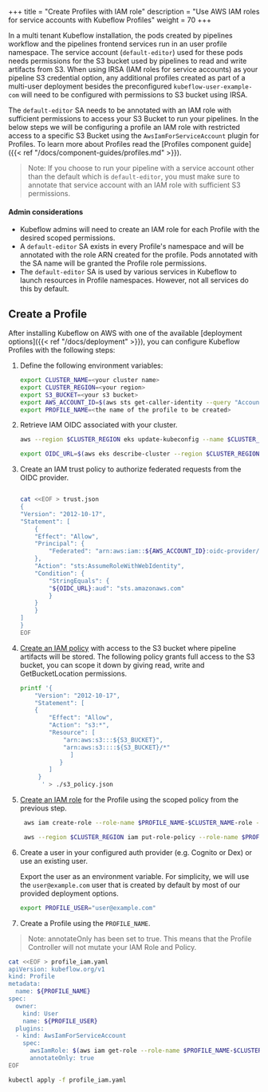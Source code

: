 +++
title = "Create Profiles with IAM role"
description = "Use AWS IAM roles for service accounts with Kubeflow Profiles"
weight = 70
+++

In a multi tenant Kubeflow installation, the pods created by pipelines workflow and the pipelines frontend services run in an user profile namespace. The service account (`default-editor`) used for these pods needs permissions for the S3 bucket used by pipelines to read and write artifacts from S3. When using IRSA (IAM roles for service accounts) as your pipeline S3 credential option, any additional profiles created as part of a multi-user deployment besides the preconfigured `kubeflow-user-example-com` will need to be configured with permissions to S3 bucket using IRSA.

The `default-editor` SA needs to be annotated with an IAM role with sufficient permissions to access your S3 Bucket to run your pipelines. In the below steps we will be configuring a profile an IAM role with restricted access to a specific S3 Bucket using the `AwsIamForServiceAccount` plugin for Profiles. To learn more about Profiles read the [Profiles component guide]({{< ref "/docs/component-guides/profiles.md" >}}).

>Note: If you choose to run your pipeline with a service account other than the default which is `default-editor`, you must make sure to annotate that service account with an IAM role with sufficient S3 permissions.

#### Admin considerations

- Kubeflow admins will need to create an IAM role for each Profile with the desired scoped permissions.
- A `default-editor` SA exists in every Profile's namespace and will be annotated with the role ARN created for the profile. Pods annotated with the SA name will be granted the Profile role permissions.
- The `default-editor` SA is used by various services in Kubeflow to launch resources in Profile namespaces. However, not all services do this by default.

## Create a Profile

After installing Kubeflow on AWS with one of the available [deployment options]({{< ref "/docs/deployment" >}}), you can configure Kubeflow Profiles with the following steps:

1. Define the following environment variables:

   ```bash
   export CLUSTER_NAME=<your cluster name>
   export CLUSTER_REGION=<your region>
   export S3_BUCKET=<your s3 bucket>
   export AWS_ACCOUNT_ID=$(aws sts get-caller-identity --query "Account" --output text)
   export PROFILE_NAME=<the name of the profile to be created>
   ```
2. Retrieve IAM OIDC associated with your cluster.

   ```bash
   aws --region $CLUSTER_REGION eks update-kubeconfig --name $CLUSTER_NAME

   export OIDC_URL=$(aws eks describe-cluster --region $CLUSTER_REGION --name $CLUSTER_NAME  --query "cluster.identity.oidc.issuer" --output text | cut -c9-)
   ```

3. Create an IAM trust policy to authorize federated requests from the OIDC provider.

   ```bash

   cat <<EOF > trust.json
   {
   "Version": "2012-10-17",
   "Statement": [
       {
       "Effect": "Allow",
       "Principal": {
           "Federated": "arn:aws:iam::${AWS_ACCOUNT_ID}:oidc-provider/${OIDC_URL}"
       },
       "Action": "sts:AssumeRoleWithWebIdentity",
       "Condition": {
           "StringEquals": {
           "${OIDC_URL}:aud": "sts.amazonaws.com"
           }
       }
       }
   ]
   }
   EOF
   ```

4. [Create an IAM policy](https://docs.aws.amazon.com/IAM/latest/UserGuide/access_policies_create.html) with access to the S3 bucket where pipeline artifacts will be stored. The following policy grants full access to the S3 bucket, you can scope it down by giving read, write and GetBucketLocation permissions.
    ```bash
    printf '{
        "Version": "2012-10-17",
        "Statement": [
        {
            "Effect": "Allow",
            "Action": "s3:*",
            "Resource": [
                "arn:aws:s3:::${S3_BUCKET}",
                "arn:aws:s3::::${S3_BUCKET}/*"
                  ]
               }
            ]
         }
          ' > ./s3_policy.json
    ```
5. [Create an IAM role](https://docs.aws.amazon.com/IAM/latest/UserGuide/id_roles_create.html) for the Profile using the scoped policy from the previous step.

   ```bash
    aws iam create-role --role-name $PROFILE_NAME-$CLUSTER_NAME-role --assume-role-policy-document file://trust.json

    aws --region $CLUSTER_REGION iam put-role-policy --role-name $PROFILE_NAME-$CLUSTER_NAME-role --policy-name kf-pipeline-s3 --policy-document file://s3_policy.json  
    ```

6. Create a user in your configured auth provider (e.g. Cognito or Dex) or use an existing user.

   Export the user as an environment variable. For simplicity, we will use the `user@example.com` user that is created by default by most of our provided deployment options.

   ```bash
   export PROFILE_USER="user@example.com"
   ```

7. Create a Profile using the `PROFILE_NAME`.

>Note: annotateOnly has been set to true. This means that the Profile Controller will not mutate your IAM Role and Policy.
   ```bash
   cat <<EOF > profile_iam.yaml
   apiVersion: kubeflow.org/v1
   kind: Profile
   metadata:
     name: ${PROFILE_NAME}
   spec:
     owner:
       kind: User
       name: ${PROFILE_USER}
     plugins:
     - kind: AwsIamForServiceAccount
       spec:
         awsIamRole: $(aws iam get-role --role-name $PROFILE_NAME-$CLUSTER_NAME-role --output text --query 'Role.Arn')
         annotateOnly: true
   EOF

   kubectl apply -f profile_iam.yaml
   ```